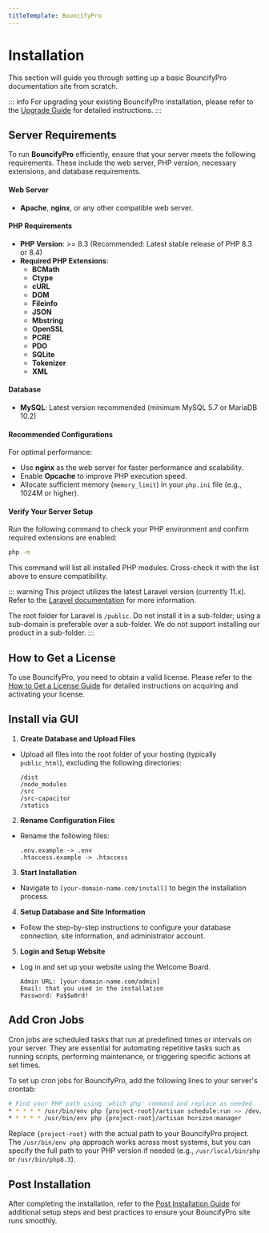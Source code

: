 ```yaml
---
titleTemplate: BouncifyPro
---
```


# Installation

This section will guide you through setting up a basic BouncifyPro documentation site from scratch.

::: info
For upgrading your existing BouncifyPro installation, please refer to the [Upgrade Guide](/bouncifypro/upgrade) for detailed instructions.
:::

## Server Requirements

To run **BouncifyPro** efficiently, ensure that your server meets the following requirements. These include the web server, PHP version, necessary extensions, and database requirements.

#### Web Server
- **Apache**, **nginx**, or any other compatible web server.

#### PHP Requirements
- **PHP Version**: >= 8.3 (Recommended: Latest stable release of PHP 8.3 or 8.4)
- **Required PHP Extensions**:
  - **BCMath**
  - **Ctype**
  - **cURL**
  - **DOM**
  - **Fileinfo**
  - **JSON**
  - **Mbstring**
  - **OpenSSL**
  - **PCRE**
  - **PDO**
  - **SQLite**
  - **Tokenizer**
  - **XML**

#### Database
- **MySQL**: Latest version recommended (minimum MySQL 5.7 or MariaDB 10.2)

#### Recommended Configurations
For optimal performance:
- Use **nginx** as the web server for faster performance and scalability.
- Enable **Opcache** to improve PHP execution speed.
- Allocate sufficient memory (`memory_limit`) in your `php.ini` file (e.g., 1024M or higher).

#### Verify Your Server Setup
Run the following command to check your PHP environment and confirm required extensions are enabled:

```bash
php -m
```

This command will list all installed PHP modules. Cross-check it with the list above to ensure compatibility.

::: warning
This project utilizes the latest Laravel version (currently 11.x). Refer to the [Laravel documentation](https://laravel.com/docs) for more information.

The root folder for Laravel is `/public`. Do not install it in a sub-folder; using a sub-domain is preferable over a sub-folder. We do not support installing our product in a sub-folder.
:::

## How to Get a License

To use BouncifyPro, you need to obtain a valid license. Please refer to the [How to Get a License Guide](/bouncifypro/how-to-get-license) for detailed instructions on acquiring and activating your license.

## Install via GUI

1. **Create Database and Upload Files**
  - Upload all files into the root folder of your hosting (typically `public_html`), excluding the following directories:
    ```
    /dist
    /node_modules
    /src
    /src-capacitor
    /statics
    ```

2. **Rename Configuration Files**
  - Rename the following files:
    ```
    .env.example -> .env
    .htaccess.example -> .htaccess
    ```

3. **Start Installation**
  - Navigate to `[your-domain-name.com/install]` to begin the installation process.

4. **Setup Database and Site Information**
  - Follow the step-by-step instructions to configure your database connection, site information, and administrator account.

5. **Login and Setup Website**
  - Log in and set up your website using the Welcome Board.
    ```
    Admin URL: [your-domain-name.com/admin]
    Email: that you used in the installation
    Password: Pa$$w0rd!
    ```


## Add Cron Jobs

Cron jobs are scheduled tasks that run at predefined times or intervals on your server. They are essential for automating repetitive tasks such as running scripts, performing maintenance, or triggering specific actions at set times.

To set up cron jobs for BouncifyPro, add the following lines to your server's crontab:

```bash
# Find your PHP path using 'which php' command and replace as needed
* * * * * /usr/bin/env php {project-root}/artisan schedule:run >> /dev/null 2>&1
* * * * * /usr/bin/env php {project-root}/artisan horizon:manager
```

Replace `{project-root}` with the actual path to your BouncifyPro project. The `/usr/bin/env php` approach works across most systems, but you can specify the full path to your PHP version if needed (e.g., `/usr/local/bin/php` or `/usr/bin/php8.3`).

## Post Installation

After completing the installation, refer to the [Post Installation Guide](./post-installation.md) for additional setup steps and best practices to ensure your BouncifyPro site runs smoothly.
